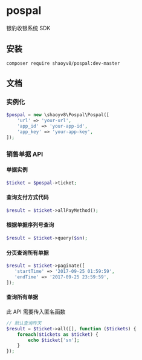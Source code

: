 # pospal
银豹收银系统 SDK

## 安装

```
composer require shaoyv8/pospal:dev-master
```

## 文档

### 实例化

```php
$pospal = new \shaoyv8\Pospal\Pospal([
    'url' => 'your-url',
    'app_id' => 'your-app-id',
    'app_key' => 'your-app-key',
]);
```

### 销售单据 API

#### 单据实例

```php
$ticket = $pospal->ticket;
```

#### 查询支付方式代码

```php
$result = $ticket->allPayMethod();
```

#### 根据单据序列号查询

```php
$result = $ticket->query($sn);
```

#### 分页查询所有单据

```php
$result = $ticket->paginate([
   'startTime' => '2017-09-25 01:59:59',
   'endTime' => '2017-09-25 23:59:59',
]);
```

#### 查询所有单据

此 API 需要传入匿名函数

```php
// 默认查询昨天
$result = $ticket->all([], function ($tickets) {
    foreach($tickets as $ticket) {
        echo $ticket['sn'];
    }
});
```